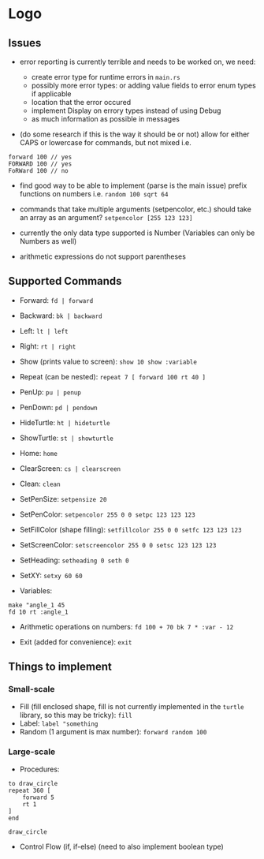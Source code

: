 # Logo

## Issues

- error reporting is currently terrible and needs to be worked on, we need:
    - create error type for runtime errors in `main.rs`
    - possibly more error types: or adding value fields to error enum types if applicable
    - location that the error occured
    - implement Display on errory types instead of using Debug
    - as much information as possible in messages

- (do some research if this is the way it should be or not) allow for either CAPS or lowercase for commands, but not mixed i.e.
```
forward 100 // yes
FORWARD 100 // yes
FoRWard 100 // no
```

- find good way to be able to implement (parse is the main issue) prefix functions on numbers i.e. `random 100 sqrt 64`

- commands that take multiple arguments (setpencolor, etc.) should take an array as an argument? `setpencolor [255 123 123]`

- currently the only data type supported is Number (Variables can only be Numbers as well)

- arithmetic expressions do not support parentheses

## Supported Commands

- Forward: `fd | forward`
- Backward: `bk | backward`
- Left: `lt | left`
- Right: `rt | right`
- Show (prints value to screen): `show 10 show :variable`
- Repeat (can be nested): `repeat 7 [ forward 100 rt 40 ]`

- PenUp: `pu | penup`
- PenDown: `pd | pendown`
- HideTurtle: `ht | hideturtle`
- ShowTurtle: `st | showturtle`
- Home: `home`
- ClearScreen: `cs | clearscreen`
- Clean: `clean`

- SetPenSize: `setpensize 20`
- SetPenColor: `setpencolor 255 0 0 setpc 123 123 123`
- SetFillColor (shape filling): `setfillcolor 255 0 0 setfc 123 123 123`
- SetScreenColor: `setscreencolor 255 0 0 setsc 123 123 123`
- SetHeading: `setheading 0 seth 0`
- SetXY: `setxy 60 60`

- Variables:
```
make "angle_1 45
fd 10 rt :angle_1
```

- Arithmetic operations on numbers: `fd 100 + 70 bk 7 * :var - 12`

- Exit (added for convenience): `exit`

## Things to implement 
### Small-scale
- Fill (fill enclosed shape, fill is not currently implemented in the `turtle` library, so this may be tricky): `fill`
- Label: `label "something`
- Random (1 argument is max number): `forward random 100`

### Large-scale
- Procedures: 
```logo
to draw_circle
repeat 360 [
    forward 5
    rt 1
]
end

draw_circle
```

- Control Flow (if, if-else) (need to also implement boolean type)
